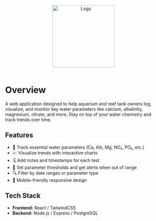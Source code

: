 <div align="center">
  <br><br>
  <img src="https://www.svgrepo.com/show/216069/coral.svg" alt="Logo" width="200">
  <br><br>
</div>

# Overview

A web application designed to help aquarium and reef tank owners log, visualize, and monitor key water parameters like calcium, alkalinity, magnesium, nitrate, and more. Stay on top of your water chemistry and track trends over time.

## Features

- 🧪 Track essential water parameters (Ca, Alk, Mg, NO₃, PO₄, etc.)
- 📈 Visualize trends with interactive charts
- 🗓️ Add notes and timestamps for each test
- 🔔 Set parameter thresholds and get alerts when out of range
- 🔍 Filter by date ranges or parameter type
- 📲 Mobile-friendly responsive design

## Tech Stack

- **Frontend:** React / TailwindCSS
- **Backend:** Node.js / Express / PostgreSQL
